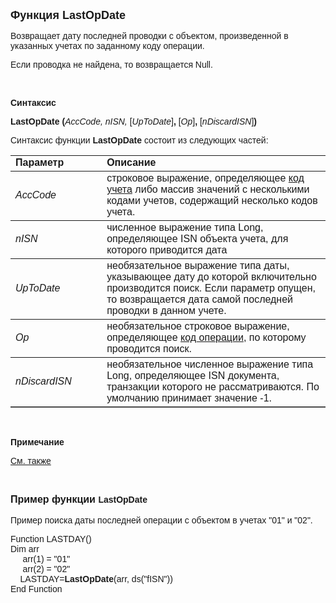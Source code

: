 ﻿<html>
<head>
<title>LastOpDate</title>
</head>

<body>

<p><strong><font size="4" face="Arial">Функция LastOpDate</font></strong></p>

<p><font face="Arial">Возвращает дату последней проводки c объектом, 
произведенной в указанных учетах по заданному коду операции.</font></p>

<p class="label"><font face="Arial">Если проводка не найдена, то 
возвращается Null.</font></p>

<p class="label">&nbsp;</p>

<p class="label"><font face="Arial"><b>Синтаксис</b></font></p>

<p><font face="Arial"><strong>LastOpDate (</strong><em>AccCode, nISN, </em>
[<em>UpToDate</em>]<strong>,
</strong>[<em>Op</em>]<strong>, </strong>[<i>nDiscardISN</i>]<strong>)</strong></font></p>

<p><font face="Arial">Синтаксис функции <strong>LastOpDate</strong>
состоит из следующих частей:</font></p>

<table border="1" cellPadding="5" cols="2" frame="below" rules="rows">
<TBODY>
  <tr vAlign="top">
    <td class="label" width="29%"><font face="Arial"><b>Параметр</b></font></td>
    <td class="label" width="71%"><font face="Arial"><strong>Описание</strong></font></td>
  </tr>
</TBODY>
  <tr>
    <td width="29%"><font face="Arial"><em>AccCode</em></font></td>
    <td width="71%"><font face="Arial">строковое выражение, 
	определяющее <a href="../../../Defs/Accounting.html">код учета</a>
    либо массив значений с несколькими кодами учетов, содержащий несколько кодов 
	учета.</font></td>
  </tr>
  <tr>
    <td width="29%"><em><font face="Arial">nISN</font></em></td>
    <td width="71%"><font face="Arial">численное выражение типа Long, 
	определяющее ISN объекта учета, для которого приводится дата</font></td>
  </tr>
  <tr>
    <td width="29%"><font face="Arial"><em>UpToDate</em></font></td>
    <td width="71%"><font face="Arial">необязательное выражение типа 
	даты, указывающее дату до которой включительно производится поиск. Если 
	параметр опущен, то возвращается дата самой последней проводки в данном 
	учете.</font></td>
  </tr>
  <tr>
    <td width="29%"><em><font face="Arial">Op</font></em></td>
    <td width="71%"><font face="Arial">необязательное строковое 
	выражение, определяющее <a href="../../../Defs/Accounting.html">код операции</a>, 
	по которому проводится поиск.</font></td>
  </tr>
  <tr>
    <td width="29%"><font face="Arial"><i>nDiscardISN</i></font></td>
    <td width="71%"><font face="Arial">необязательное численное 
	выражение типа Long, определяющее ISN документа, транзакции которого не 
	рассматриваются. По умолчанию принимает значение -1.</font></td>
  </tr>
</table>

<p class="label">&nbsp;</p>

<p class="label"><font face="Arial"><b>Примечание</b></font></p>

<p class="label"><a href="LastOpDate2.html"><font face="Arial">См. 
также</font></a></p>

<p class="label">&nbsp;</p>

<p><font face="Arial"><strong><font size="3">Пример функции </font>
LastOpDate<br>
<br>
</strong>Пример поиска даты последней операции с объектом в учетах &quot;01&quot; и &quot;02&quot;.</font></p>

<p><font face="Arial">Function LASTDAY() <br>
Dim arr<br>
&nbsp;&nbsp;&nbsp;&nbsp; arr(1) = &quot;01&quot;<br>
&nbsp;&nbsp;&nbsp;&nbsp; arr(2) = &quot;02&quot;<br>
&nbsp;&nbsp;&nbsp; LASTDAY=<strong>LastOpDate</strong>(arr, ds(&quot;fISN&quot;))<br>
End Function<br>
</font></p>
</body>
</html>
